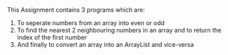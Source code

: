 This Assignment contains 3 programs which are:
1. To seperate numbers from an array into even or odd
2. To find the nearest 2 neighbouring numbers in an array and to return the index of the first number
3. And finally to convert an array into an ArrayList and vice-versa 
